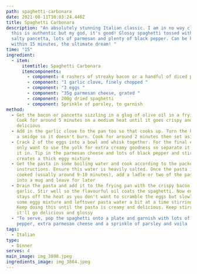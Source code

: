 ```yaml
---
path: spaghetti-carbonara
date: 2021-08-11T10:03:24.446Z
title: Spaghetti Carbonara
description: "An absolutely stunning Italian classic. I am in no way claiming
  this is authentic but my god, it's good! Glossy spaghetti tossed with crispy
  salty pancetta, lots of parmesan and plenty of black pepper. Can be knocked up
  within 15 minutes, the ultimate dream! "
time: "15"
ingredient:
  - item:
      itemtitle: Spaghetti Carbonara
      itemcomponents:
        - component: 4 rashers of streaky bacon or a handful of diced pancetta
        - component: "1 garlic clove, finely chopped "
        - component: "3 eggs "
        - component: "35g parmesan cheese, grated "
        - component: 200g dried spaghetti
        - component: Sprinkle of parsley, to garnish
method:
  - Get the bacon or pancetta sizzling in a glug of olive oil in a frying pan.
    Cook for around 5 minutes on a medium heat until it goes crispy and
    delicious
  - Add in the garlic clove to the pan too so that cooks up. Turn the heat down
    a smidge so it doesn't burn. Cook for around 2 minutes then set aside
  - Crack 2 of the eggs into a bowl and whisk together. For the final egg, we
    only want to use the yolk for extra creamy goodness so separate it and whisk
    it in. Tip in the parmesan cheese and lots of black pepper and stir so it
    creates a thick eggy mixture
  - Get the pasta in some boiling water and cook according to the packet
    instructions. Ensure this water is heavily salted. Once the pasta is almost
    cooked (usually around 9-10 minutes), add a ladle or two of the pasta water
    into a mug and leave for later
  - Drain the pasta and add it to the frying pan with the crispy bacon and
    garlic. Stir well so the flavourful oil coats the spaghetti. Now ensure this
    stays off the heat as you don't want to scramble the eggs but slowly add
    some eggy mixture and leftover pasta water a bit at a time stirring well.
    Keep doing this until the pasta is creamy and delicious. Keep stirring and
    it'll go delicious and glossy
  - "To serve, pop the spaghetti onto a plate and garnish with lots of black
    pepper, extra parmesan cheese and a sprinkle of parsley and voila ! "
tags:
  - Italian
type:
  - Dinner
serves: 4
main_image: img_3898.jpeg
ingredients_image: img_3864.jpeg
---
```


